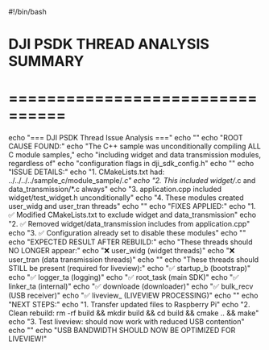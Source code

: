 #!/bin/bash
# DJI PSDK THREAD ANALYSIS SUMMARY
# ================================

echo "=== DJI PSDK Thread Issue Analysis ==="
echo ""
echo "ROOT CAUSE FOUND:"
echo "The C++ sample was unconditionally compiling ALL C module samples,"
echo "including widget and data transmission modules, regardless of"
echo "configuration flags in dji_sdk_config.h"
echo ""
echo "ISSUE DETAILS:"
echo "1. CMakeLists.txt had: ../../../../sample_c/module_sample/*.c"
echo "2. This included widget/*.c and data_transmission/*.c always"
echo "3. application.cpp included widget/test_widget.h unconditionally"
echo "4. These modules created user_widg and user_tran threads"
echo ""
echo "FIXES APPLIED:"
echo "1. ✅ Modified CMakeLists.txt to exclude widget and data_transmission"
echo "2. ✅ Removed widget/data_transmission includes from application.cpp"
echo "3. ✅ Configuration already set to disable these modules"
echo ""
echo "EXPECTED RESULT AFTER REBUILD:"
echo "These threads should NO LONGER appear:"
echo "❌ user_widg (widget threads)"
echo "❌ user_tran (data transmission threads)"
echo ""
echo "These threads should STILL be present (required for liveview):"
echo "✅ startup_b (bootstrap)"
echo "✅ logger_ta (logging)"
echo "✅ root_task (main SDK)"
echo "✅ linker_ta (internal)"
echo "✅ downloade (downloader)"
echo "✅ bulk_recv (USB receiver)"
echo "✅ liveview_ (LIVEVIEW PROCESSING)"
echo ""
echo "NEXT STEPS:"
echo "1. Transfer updated files to Raspberry Pi"
echo "2. Clean rebuild: rm -rf build && mkdir build && cd build && cmake .. && make"
echo "3. Test liveview: should now work with reduced USB contention"
echo ""
echo "USB BANDWIDTH SHOULD NOW BE OPTIMIZED FOR LIVEVIEW!"
